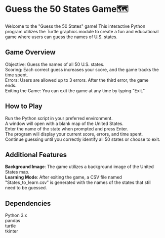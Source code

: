 # Guess the 50 States Game🗺️
Welcome to the "Guess the 50 States" game! This interactive Python program utilizes the Turtle graphics module to create a fun and educational game where users can guess the names of U.S. states.

## Game Overview
Objective: Guess the names of all 50 U.S. states.    
Scoring: Each correct guess increases your score, and the game tracks the time spent.    
Errors: Users are allowed up to 3 errors. After the third error, the game ends.    
Exiting the Game: You can exit the game at any time by typing "Exit."    
## How to Play
Run the Python script in your preferred environment.   
A window will open with a blank map of the United States.   
Enter the name of the state when prompted and press Enter.   
The program will display your current score, errors, and time spent.   
Continue guessing until you correctly identify all 50 states or choose to exit.   
## Additional Features
**Background Image**: The game utilizes a background image of the United States map.      
**Learning Mode**: After exiting the game, a CSV file named "States_to_learn.csv" is generated with the names of the states that still need to be guessed.    
## Dependencies
Python 3.x   
pandas   
turtle   
tkinter   
